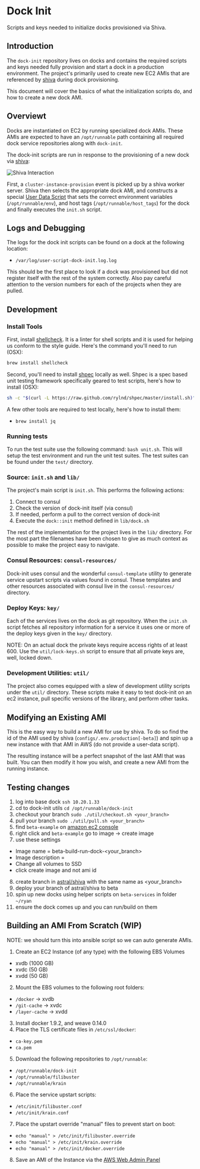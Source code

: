 # Dock Init
Scripts and keys needed to initialize docks provisioned via Shiva.

## Introduction
The `dock-init` repository lives on docks and contains the required scripts and
keys needed fully provision and start a dock in a production environment. The
project's primarily used to create new EC2 AMIs that are referenced by
[shiva](https://github.com/CodeNow/astral) during dock provisioning.

This document will cover the basics of what the initialization scripts do, and
how to create a new dock AMI.

## Overviewt
Docks are instantiated on EC2 by running specialized dock AMIs. These AMIs are
expected to have an `/opt/runnable` path containing all required dock service
repositories along with `dock-init`.

The dock-init scripts are run in response to the provisioning of a new dock via
[shiva](https://github.com/CodeNow/astral):

![Shiva Interaction](https://docs.google.com/drawings/d/1bpHidufswuNd7cNkHvm9jIUs-o9P9XWmag5meeRaMkg/pub?w=708&h=228)

First, a `cluster-instance-provision` event is picked up by a shiva worker
server. Shiva then selects the appropriate dock AMI, and constructs a special
[User Data Script](http://docs.aws.amazon.com/AWSEC2/latest/UserGuide/ec2-instance-metadata.html)
that sets the correct environment variables (`/opt/runnable/env`), and host tags
(`/opt/runnable/host_tags`) for the dock and finally executes the `init.sh` script.

## Logs and Debugging
The logs for the dock init scripts can be found on a dock at the following location:

* `/var/log/user-script-dock-init.log.log`

This should be the first place to look if a dock was provisioned but did not
register itself with the rest of the system correctly. Also pay careful attention
to the version numbers for each of the projects when they are pulled.

## Development

### Install Tools
First, install [shellcheck](https://github.com/koalaman/shellcheck). It is a linter
for shell scripts and it is used for helping us conform to the style guide. Here's
the command you'll need to run (OSX):

```sh
brew install shellcheck
```

Second, you'll need to install [shpec](https://github.com/rylnd/shpec) locally
as well. Shpec is a spec based unit testing framework specifically geared to
test scripts, here's how to install (OSX):

```sh
sh -c "$(curl -L https://raw.github.com/rylnd/shpec/master/install.sh)"
```

A few other tools are required to test locally, here's how to install them:

- `brew install jq`

### Running tests
To run the test suite use the following command: `bash unit.sh`. This will setup
the test environment and run the unit test suites. The test suites can be found
under the `test/` directory.

### Source: `init.sh` and `lib/`

The project's main script is `init.sh`. This performs the following actions:

1. Connect to consul
2. Check the version of dock-init itself (via consul)
3. If needed, perform a pull to the correct version of dock-init
4. Execute the `dock::init` method defined in `lib/dock.sh`

The rest of the implementation for the project lives in the `lib/` directory.
For the most part the filenames have been chosen to give as much context as
possible to make the project easy to navigate.

### Consul Resources: `consul-resources/`
Dock-init uses consul and the wonderful `consul-template` utility to generate
service upstart scripts via values found in consul. These templates and other
resources associated with consul live in the `consul-resources/` directory.

### Deploy Keys: `key/`
Each of the services lives on the dock as git repository. When the `init.sh`
script fetches all repository information for a service it uses one or more
of the deploy keys given in the `key/` directory.

NOTE: On an actual dock the private keys require access rights of at least 600.
Use the `util/lock-keys.sh` script to ensure that all private keys are, well,
locked down.

### Development Utilities: `util/`
The project also comes equipped with a slew of development utility scripts under
the `util/` directory. These scripts make it easy to test dock-init on an ec2
instance, pull specific versions of the library, and perform other tasks.


## Modifying an Existing AMI
This is the easy way to build a new AMI for use by shiva. To do so find the
id of the AMI used by shiva (`configs/.env.production[-beta]`) and spin up a
new instance with that AMI in AWS (do not provide a user-data script).

The resulting instance will be a perfect snapshot of the last AMI that was built.
You can then modify it how you wish, and create a new AMI from the running instance.

## Testing changes
1. log into base dock ``` ssh 10.20.1.33 ```
2. cd to dock-init utils ``` cd /opt/runnable/dock-init ```
3. checkout your branch ``` sudo ./util/checkout.sh <your_branch> ```
4. pull your branch ``` sudo ./util/pull.sh <your_branch> ```
5. find `beta-example` on [amazon ec2 console](https://us-west-2.console.aws.amazon.com/ec2/v2/home?region=us-west-2#Instances:search=beta-example;sort=desc:role)
6. right click and `beta-example` go to image -> create image
7. use these settings
  * Image name = beta-build-run-dock-<your_branch>
  * Image description = <something useful>
  * Change all volumes to SSD
  * click create image and not ami id
8. create branch in [astral/shiva](https://github.com/CodeNow/astral) with the same name as <your_branch>
9. deploy your branch of astral/shiva to beta
10. spin up new docks using helper scripts on `beta-services` in folder `~/ryan`
11. ensure the dock comes up and you can run/build on them

## Building an AMI From Scratch (WIP)
NOTE: we should turn this into ansible script so we can auto generate AMIs.

1. Create an EC2 Instance (of any type) with the following EBS Volumes
  * xvdb (1000 GB)
  * xvdc (50 GB)
  * xvdd (50 GB)
2. Mount the EBS volumes to the following root folders:
  * `/docker` -> xvdb
  * `/git-cache` -> xvdc
  * `/layer-cache` -> xvdd
3. Install docker 1.9.2, and weave 0.14.0
4. Place the TLS certificate files in `/etc/ssl/docker`:
  * `ca-key.pem`
  * `ca.pem`
5. Download the following repositories to `/opt/runnable`:
  * `/opt/runnable/dock-init`
  * `/opt/runnable/filibuster`
  * `/opt/runnable/krain`
6. Place the service upstart scripts:
  * `/etc/init/filibuster.conf`
  * `/etc/init/krain.conf`
7. Place the upstart override "manual" files to prevent start on boot:
  * `echo "manual" > /etc/init/filibuster.override`
  * `echo "manual" > /etc/init/krain.override`
  * `echo "manual" > /etc/init/docker.override`
8. Save an AMI of the Instance via the [AWS Web Admin Panel](http://docs.aws.amazon.com/AWSEC2/latest/UserGuide/AMIs.html)
